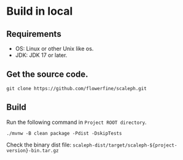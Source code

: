 # Build in local

## Requirements
* OS: Linux or other Unix like os.
* JDK: JDK 17 or later.

## Get the source code.
```shell
git clone https://github.com/flowerfine/scaleph.git
```

## Build

Run the following command in `Project ROOT directory`.

```shell
./mvnw -B clean package -Pdist -DskipTests
```

Check the binary dist file: `scaleph-dist/target/scaleph-${project-version}-bin.tar.gz`